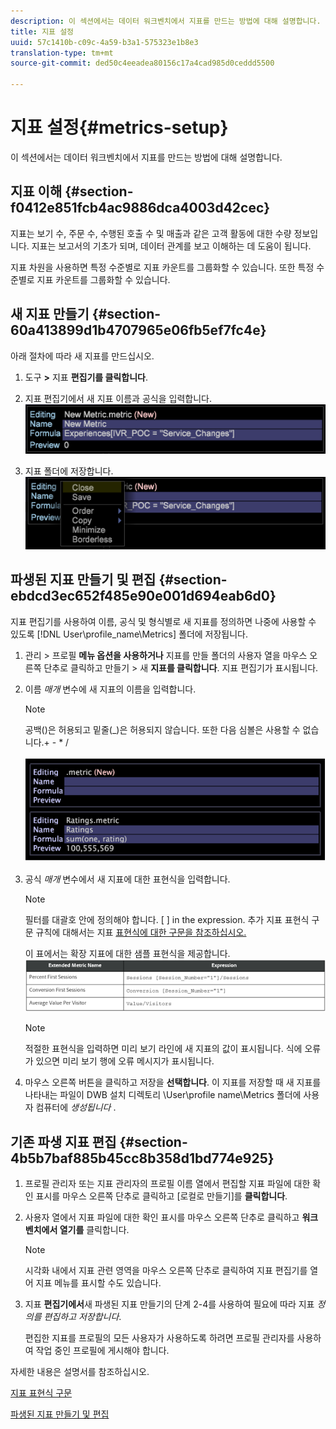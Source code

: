 ```yaml
---
description: 이 섹션에서는 데이터 워크벤치에서 지표를 만드는 방법에 대해 설명합니다.
title: 지표 설정
uuid: 57c1410b-c09c-4a59-b3a1-575323e1b8e3
translation-type: tm+mt
source-git-commit: ded50c4eeadea80156c17a4cad985d0ceddd5500

---
```



# 지표 설정{#metrics-setup}

이 섹션에서는 데이터 워크벤치에서 지표를 만드는 방법에 대해 설명합니다.

## 지표 이해 {#section-f0412e851fcb4ac9886dca4003d42cec}

지표는 보기 수, 주문 수, 수행된 호출 수 및 매출과 같은 고객 활동에 대한 수량 정보입니다. 지표는 보고서의 기초가 되며, 데이터 관계를 보고 이해하는 데 도움이 됩니다.

지표 차원을 사용하면 특정 수준별로 지표 카운트를 그룹화할 수 있습니다. 또한 특정 수준별로 지표 카운트를 그룹화할 수 있습니다.

## 새 지표 만들기 {#section-60a413899d1b4707965e06fb5ef7fc4e}

아래 절차에 따라 새 지표를 만드십시오.

1. 도구 **>** 지표 **편집기를 클릭합니다**.

1. 지표 편집기에서 새 지표 이름과 공식을 입력합니다. ![](assets/dwb_impl_metrics1.png)

1. 지표 폴더에 저장합니다. ![](assets/dwb_impl_metrics2.png)

## 파생된 지표 만들기 및 편집 {#section-ebdcd3ec652f485e90e001d694eab6d0}

지표 편집기를 사용하여 이름, 공식 및 형식별로 새 지표를 정의하면 나중에 사용할 수 있도록 [!DNL User\profile_name\Metrics] 폴더에 저장됩니다.

1. 관리 > 프로필 **메뉴 옵션을 사용하거나** 지표를 만들 폴더의 사용자 열을 마우스 오른쪽 단추로 클릭하고 만들기 > 새 **지표를 클릭합니다**. 지표 편집기가 표시됩니다.

1. 이름 *매개* 변수에 새 지표의 이름을 입력합니다.

   >[!NOTE]
   >
   >공백()은 허용되고 밑줄(_)은 허용되지 않습니다. 또한 다음 심볼은 사용할 수 없습니다.+ - * /

   ![](assets/dwb_impl_metrics3.png)

1. 공식 *매개* 변수에서 새 지표에 대한 표현식을 입력합니다.

   >[!NOTE]
   필터를 대괄호 안에 정의해야 합니다. [ ] in the expression. 추가 지표 표현식 구문 규칙에 대해서는 지표 [표현식에 대한 구문을 참조하십시오.](https://docs.adobe.com/content/help/en/data-workbench/using/client/qry-lang-syntx/c-syntx-mtrc-exp.html)

   이 표에서는 확장 지표에 대한 샘플 표현식을 제공합니다. ![](assets/dwb_impl_metrics4.png)

   >[!NOTE]
   적절한 표현식을 입력하면 미리 보기 라인에 새 지표의 값이 표시됩니다. 식에 오류가 있으면 미리 보기 행에 오류 메시지가 표시됩니다.

1. 마우스 오른쪽 버튼을 클릭하고 저장을 **선택합니다**. 이 지표를 저장할 때 새 지표를 나타내는 파일이 DWB 설치 디렉토리 \User\profile name\Metrics 폴더에 사용자 컴퓨터에 *생성됩니다* .

## 기존 파생 지표 편집 {#section-4b5b7baf885b45cc8b358d1bd774e925}

1. 프로필 관리자 또는 지표 관리자의 프로필 이름 열에서 편집할 지표 파일에 대한 확인 표시를 마우스 오른쪽 단추로 클릭하고 [로컬로 만들기]를 **클릭합니다**.
1. 사용자 열에서 지표 파일에 대한 확인 표시를 마우스 오른쪽 단추로 클릭하고 **워크벤치에서 열기를** 클릭합니다.

   >[!NOTE]
   시각화 내에서 지표 관련 영역을 마우스 오른쪽 단추로 클릭하여 지표 편집기를 열어 지표 메뉴를 표시할 수도 있습니다.

1. 지표 **편집기에서**&#x200B;새 파생된 지표 만들기의 단계 2-4를 사용하여 필요에 따라 지표 *정의를 편집하고 저장합니다*.

   편집한 지표를 프로필의 모든 사용자가 사용하도록 하려면 프로필 관리자를 사용하여 작업 중인 프로필에 게시해야 합니다.

자세한 내용은 설명서를 참조하십시오.

[지표 표현식 구문](https://docs.adobe.com/content/help/en/data-workbench/using/client/qry-lang-syntx/c-syntx-mtrc-exp.html)

[파생된 지표 만들기 및 편집](https://docs.adobe.com/content/help/en/data-workbench/using/client/admin-ui/profile-mgr/c-drvd-mtrcs.html)
